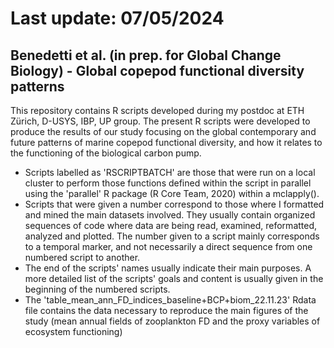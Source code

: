 # Last update: 07/05/2024
## Benedetti et al. (in prep. for Global Change Biology) - Global copepod functional diversity patterns

This repository contains R scripts developed during my postdoc at ETH Zürich, D-USYS, IBP, UP group.
The present R scripts were developed to produce the results of our study focusing on the global contemporary and future patterns of marine copepod functional diversity, and how it relates to the functioning of the biological carbon pump.

- Scripts labelled as 'RSCRIPTBATCH' are those that were run on a local cluster to perform those functions defined within the script in parallel using the 'parallel' R package (R Core Team, 2020) within a mclapply().
- Scripts that were given a number correspond to those where I formatted and mined the main datasets involved. They usually contain organized sequences of code where data are being read, examined, reformatted, analyzed and plotted. The number given to a script mainly corresponds to a temporal marker, and not necessarily a direct sequence from one numbered script to another.
- The end of the scripts' names usually indicate their main purposes. A more detailed list of the scripts' goals and content is usually given in the beginning of the numbered scripts.
- The 'table_mean_ann_FD_indices_baseline+BCP+biom_22.11.23' Rdata file contains the data necessary to reproduce the main figures of the study (mean annual fields of zooplankton FD and the proxy variables of ecosystem functioning)

